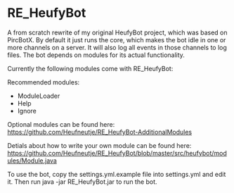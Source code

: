 RE_HeufyBot
===========

A from scratch rewrite of my original HeufyBot project, which was based on PircBotX. By default it just runs the core, which makes the bot idle in one or more channels on a server. It will also log all events in those channels to log files. The bot depends on modules for its actual functionality.

Currently the following modules come with RE_HeufyBot:

Recommended modules:

- ModuleLoader
- Help
- Ignore

Optional modules can be found here: https://github.com/Heufneutje/RE_HeufyBot-AdditionalModules

Detials about how to write your own module can be found here: https://github.com/Heufneutje/RE_HeufyBot/blob/master/src/heufybot/modules/Module.java

To use the bot, copy the settings.yml.example file into settings.yml and edit it. Then run java -jar RE_HeufyBot.jar to run the bot.
